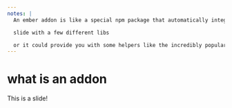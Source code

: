 ```yaml
---
notes: |
  An ember addon is like a special npm package that automatically integrates with your ember app. It can either provide some stuff that your app can make use of, like some components in the case of ember paper or any of the other component libraris out there

  slide with a few different libs

  or it could provide you with some helpers like the incredibly popular ember-truth-thelpers addon. bacically they can provide you anything that you could write in your own app.
---
```


# what is an addon

This is a slide!
